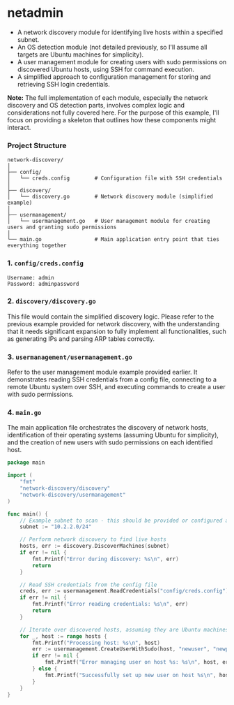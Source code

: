 # netadmin


- A network discovery module for identifying live hosts within a specified subnet.
- An OS detection module (not detailed previously, so I'll assume all targets are Ubuntu machines for simplicity).
- A user management module for creating users with sudo permissions on discovered Ubuntu hosts, using SSH for command execution.
- A simplified approach to configuration management for storing and retrieving SSH login credentials.

**Note:** The full implementation of each module, especially the network discovery and OS detection parts, involves complex logic and considerations not fully covered here. For the purpose of this example, I'll focus on providing a skeleton that outlines how these components might interact.

### Project Structure

```
network-discovery/
│
├── config/
│   └── creds.config        # Configuration file with SSH credentials
│
├── discovery/
│   └── discovery.go        # Network discovery module (simplified example)
│
├── usermanagement/
│   └── usermanagement.go   # User management module for creating users and granting sudo permissions
│
└── main.go                 # Main application entry point that ties everything together
```

### 1. `config/creds.config`

```
Username: admin
Password: adminpassword
```

### 2. `discovery/discovery.go`

This file would contain the simplified discovery logic. Please refer to the previous example provided for network discovery, with the understanding that it needs significant expansion to fully implement all functionalities, such as generating IPs and parsing ARP tables correctly.

### 3. `usermanagement/usermanagement.go`

Refer to the user management module example provided earlier. It demonstrates reading SSH credentials from a config file, connecting to a remote Ubuntu system over SSH, and executing commands to create a user with sudo permissions.

### 4. `main.go`

The main application file orchestrates the discovery of network hosts, identification of their operating systems (assuming Ubuntu for simplicity), and the creation of new users with sudo permissions on each identified host.

```go
package main

import (
    "fmt"
    "network-discovery/discovery"
    "network-discovery/usermanagement"
)

func main() {
    // Example subnet to scan - this should be provided or configured appropriately
    subnet := "10.2.2.0/24"

    // Perform network discovery to find live hosts
    hosts, err := discovery.DiscoverMachines(subnet)
    if err != nil {
        fmt.Printf("Error during discovery: %s\n", err)
        return
    }

    // Read SSH credentials from the config file
    creds, err := usermanagement.ReadCredentials("config/creds.config")
    if err != nil {
        fmt.Printf("Error reading credentials: %s\n", err)
        return
    }

    // Iterate over discovered hosts, assuming they are Ubuntu machines, and create a user with sudo permissions
    for _, host := range hosts {
        fmt.Printf("Processing host: %s\n", host)
        err := usermanagement.CreateUserWithSudo(host, "newuser", "newpassword123", creds)
        if err != nil {
            fmt.Printf("Error managing user on host %s: %s\n", host, err)
        } else {
            fmt.Printf("Successfully set up new user on host %s\n", host)
        }
    }
}
```
